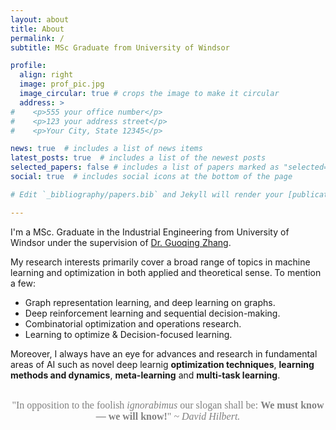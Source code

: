 ```yaml
---
layout: about
title: About
permalink: /
subtitle: MSc Graduate from University of Windsor

profile:
  align: right
  image: prof_pic.jpg
  image_circular: true # crops the image to make it circular
  address: >
#    <p>555 your office number</p>
#    <p>123 your address street</p>
#    <p>Your City, State 12345</p>

news: true  # includes a list of news items
latest_posts: true  # includes a list of the newest posts
selected_papers: false # includes a list of papers marked as "selected={true}"
social: true  # includes social icons at the bottom of the page

# Edit `_bibliography/papers.bib` and Jekyll will render your [publications page](/al-folio/publications/) automatically.

---
```


I'm a MSc. Graduate in the Industrial Engineering from University of Windsor under the supervision of [Dr. Guoqing Zhang](https://www.uwindsor.ca/engineering/mame/337/dr-guoqing-zhang).

My research interests primarily cover a broad range of topics in machine learning and optimization in both applied and theoretical sense. To mention a few:
- Graph representation learning, and deep learning on graphs.
- Deep reinforcement learning and sequential decision-making.
- Combinatorial optimization and operations research.
-	Learning to optimize & Decision-focused learning.
  
Moreover, I always have an eye for advances and research in fundamental areas of AI such as novel deep learnig **optimization techniques**, **learning methods and dynamics**, **meta-learning** and **multi-task learning**. 

<br>
<div style="text-align:center">
<font color = "gray" face = "Times New Roman" size= "3.1" align="center"> "In opposition to the foolish <i>ignorabimus</i> our slogan shall be:
<strong>We must know — we will know!</strong>" ~ <i>David Hilbert.</i></font>
</div>
<!-- <div style="text-align:center">
<font color = "gray" face = "Times New Roman" size= "2.9" align="center"> <i><strong>"If you tell me precisely what it is a machine cannot do, then I can always make a machine which will do just that."</strong> ~ John von Neumann.</i></font>
</div> -->
<!-- <div style="text-align:center">
<font color = "gray" face = "Times New Roman" size= "2.9" align="center"> <i><strong>"If you're not interested in AI, you're probably not interested in interesting things."</strong> ~ Patrick H. Winston.</i></font>
</div> -->

<br>




